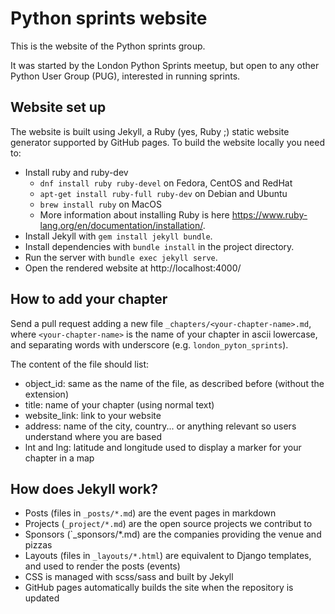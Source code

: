 Python sprints website
======================

This is the website of the Python sprints group.

It was started by the London Python Sprints meetup, but open to any other
Python User Group (PUG), interested in running sprints.

Website set up
--------------

The website is built using Jekyll, a Ruby (yes, Ruby ;) static website
generator supported by GitHub pages. To build the website locally you
need to:

- Install ruby and ruby-dev
    - `dnf install ruby ruby-devel` on Fedora, CentOS and RedHat
    - `apt-get install ruby-full ruby-dev` on Debian and Ubuntu
    - `brew install ruby` on MacOS
    - More information about installing Ruby is here
    <https://www.ruby-lang.org/en/documentation/installation/>.
- Install Jekyll with `gem install jekyll bundle`.
- Install dependencies with `bundle install` in the project directory.
- Run the server with `bundle exec jekyll serve`.
- Open the rendered website at http://localhost:4000/

How to add your chapter
-----------------------

Send a pull request adding a new file `_chapters/<your-chapter-name>.md`, where
`<your-chapter-name>` is the name of your chapter in ascii lowercase, and
separating words with underscore (e.g. `london_pyton_sprints`).

The content of the file should list:
- object_id: same as the name of the file, as described before (without the extension)
- title: name of your chapter (using normal text)
- website_link: link to your website
- address: name of the city, country... or anything relevant so users understand where
    you are based
- lnt and lng: latitude and longitude used to display a marker for your chapter in
    a map

How does Jekyll work?
---------------------

- Posts (files in `_posts/*.md`) are the event pages in markdown
- Projects (`_project/*.md`) are the open source projects we contribut to
- Sponsors (`_sponsors/*.md) are the companies providing the venue and pizzas
- Layouts (files in `_layouts/*.html`) are equivalent to Django templates,
  and used to render the posts (events)
- CSS is managed with scss/sass and built by Jekyll
- GitHub pages automatically builds the site when the repository is updated
